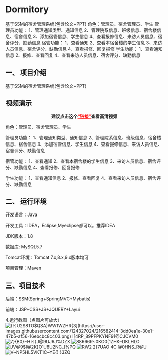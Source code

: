 # Dormitory
基于SSM的宿舍管理系统(包含论文+PPT)  角色：管理员、宿舍管理员、学生  管理员功能： 1、管理通知类型、通知信息 2、管理院系信息、班级信息、宿舍楼信息、宿舍信息 3、添加宿管信息、学生信息 4、查看报修信息、来访人员信息、宿舍评分、缺勤信息  宿管功能： 1、查看通知 2、查看本宿舍楼的学生信息 3、来访人员信息、宿舍评分、缺勤信息 4、查看报修、回复报修  学生功能： 1、查看通知信息 2、报修、查看回复 4、查看来访人员信息、宿舍评分、缺勤信息  

## 一、 项目介绍
基于SSM的宿舍管理系统(包含论文+PPT)
<h2 id="uee142c35" class="ne-p"><span class="ne-text">视频演示</span></h2>
<p style="text-align: center;"><strong><span class="ne-text">建议点击这个</span><a style="color: #ff0000;" href="https://www.bilibili.com/video/BV1eD4y1E7XV/?spm_id_from=333.999.0.0&amp;vd_source=b5789de9f485ad6d0cfaeca1ad4b230c">“链接”</a>查看高清视频</strong></p>
角色：管理员、宿舍管理员、学生

管理员功能：
  1、管理通知类型、通知信息
  2、管理院系信息、班级信息、宿舍楼信息、宿舍信息
  3、添加宿管信息、学生信息
  4、查看报修信息、来访人员信息、宿舍评分、缺勤信息

宿管功能：
  1、查看通知
  2、查看本宿舍楼的学生信息
  3、来访人员信息、宿舍评分、缺勤信息
  4、查看报修、回复报修

学生功能：
  1、查看通知信息
  2、报修、查看回复
  4、查看来访人员信息、宿舍评分、缺勤信息
## 二、 运行环境
  开发语言：Java

  开发工具：IDEA，Eclipse,Myeclipse都可以。推荐IDEA

  JDK版本：1.8

  数据库: MySQL5.7

  Tomcat环境：Tomcat 7.x,8.x,9.x版本均可

项目管理：Maven

## 三、项目技术
  后端：SSM(Spring+SpringMVC+Mybatis)

  前端：JSP+CSS+JS+JQUERY+Layui

4.运行截图（点图片可放大）
![}%U2S8TO`$QSA)WW1WZHR{3](https://user-images.githubusercontent.com/124327024/216582414-3dd0ea1e-30e1-47b5-af56-16ebcbc8c403.png)
![4RP_89PFPKYNF91@CJC`VM0](https://user-images.githubusercontent.com/124327024/216582424-ca2872f9-7dc7-4232-b53d-95c0c8fd53df.png)
![7}{B0}~H%}J$@9UJ6J$%DZX](https://user-images.githubusercontent.com/124327024/216582427-7410df19-de28-4cd2-aff2-2f32b3d4c85f.png)
![88666R~0KO0(1ZHK~DKLHLO](https://user-images.githubusercontent.com/124327024/216582432-dbd59cd6-10de-4564-887c-853b97328688.png)
![JV@9$I@2K}O`U8U2NC_(%PQ](https://user-images.githubusercontent.com/124327024/216582434-cceff9cd-b5d4-4804-b425-4894dfa767ca.png)
![RW2 2}7UAO 4C @0HNS_R@U](https://user-images.githubusercontent.com/124327024/216582439-c5044296-cabc-46f8-a563-e857a11a84eb.png)
![V~NP5HL5VKT1C~YE{) }3ZQ](https://user-images.githubusercontent.com/124327024/216582443-ee4b1763-2e48-4bb7-8ea4-a78161b17cbe.png)

